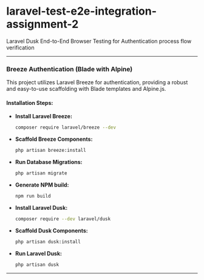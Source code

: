 # laravel-test-e2e-integration-assignment-2

Laravel Dusk End-to-End Browser Testing for Authentication process flow verification

---

### Breeze Authentication (Blade with Alpine)

This project utilizes Laravel Breeze for authentication, providing a robust and easy-to-use scaffolding with Blade templates and Alpine.js.

#### Installation Steps:

* **Install Laravel Breeze:**
    ```bash
    composer require laravel/breeze --dev
    ```

* **Scaffold Breeze Components:**
    ```bash
    php artisan breeze:install
    ```

* **Run Database Migrations:**
    ```bash
    php artisan migrate
    ```

* **Generate NPM build:**
    ```bash
    npm run build
    ```

* **Install Laravel Dusk:**
    ```bash
    composer require --dev laravel/dusk
    ```
* **Scaffold Dusk Components:**
    ```bash
    php artisan dusk:install
    ```
* **Run Laravel Dusk:**
    ```bash
    php artisan dusk
    ```
---